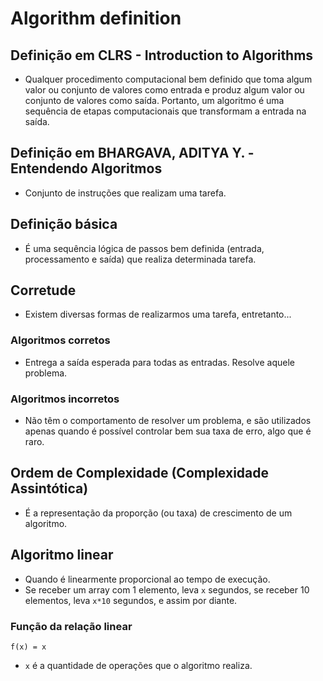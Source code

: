 # Algorithm definition

## Definição em CLRS - Introduction to Algorithms

* Qualquer procedimento computacional bem definido que toma algum valor ou conjunto de valores como entrada e produz algum valor ou conjunto de valores como saída. Portanto, um algoritmo é uma sequência de etapas computacionais que transformam a entrada na saída.

## Definição em BHARGAVA, ADITYA Y. - Entendendo Algoritmos

* Conjunto de instruções que realizam uma tarefa.

## Definição básica

* É uma sequência lógica de passos bem definida (entrada, processamento e saída) que realiza determinada tarefa.

## Corretude

* Existem diversas formas de realizarmos uma tarefa, entretanto...

### Algoritmos corretos

* Entrega a saída esperada para todas as entradas. Resolve aquele problema.

### Algoritmos incorretos

* Não têm o comportamento de resolver um problema, e são utilizados apenas quando é possível controlar bem sua taxa de erro, algo que é raro.

## Ordem de Complexidade (Complexidade Assintótica)

* É a representação da proporção (ou taxa) de crescimento de um algoritmo.

## Algoritmo linear

* Quando é linearmente proporcional ao tempo de execução.
* Se receber um array com 1 elemento, leva `x` segundos, se receber 10 elementos, leva `x*10` segundos, e assim por diante.

### Função da relação linear

    f(x) = x

* `x` é a quantidade de operações que o algoritmo realiza.
